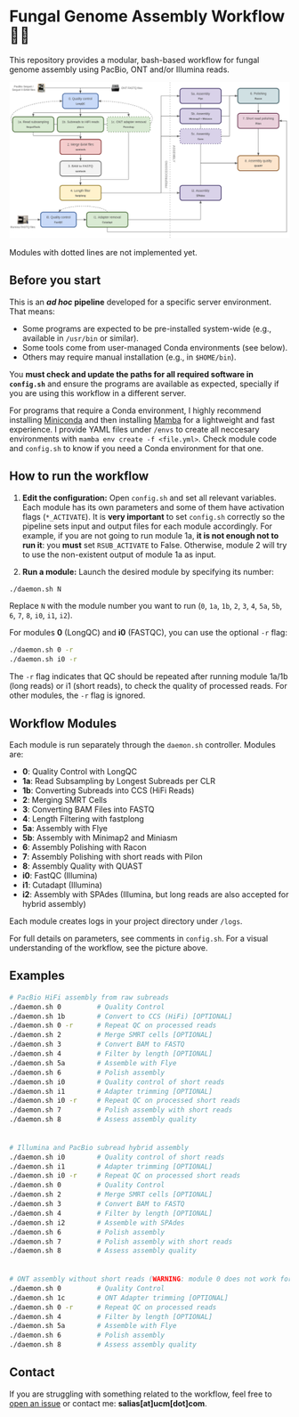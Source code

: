 # Fungal Genome Assembly Workflow 🧬🍄

This repository provides a modular, bash-based workflow for fungal genome assembly using PacBio, ONT and/or Illumina reads.

<img src="./img/workflow.png">

Modules with dotted lines are not implemented yet.

## Before you start

This is an **_ad hoc_ pipeline** developed for a specific server environment. That means:
- Some programs are expected to be pre-installed system-wide (e.g., available in `/usr/bin` or similar).
- Some tools come from user-managed Conda environments (see below).
- Others may require manual installation (e.g., in `$HOME/bin`).

You **must check and update the paths for all required software in `config.sh`** and ensure the programs are available as expected, specially if you are using this workflow in a different server.

For programs that require a Conda environment, I highly recommend installing [Miniconda](https://docs.anaconda.com/free/miniconda/index.html) and then installing [Mamba](https://anaconda.org/conda-forge/mamba) for a lightweight and fast experience. I provide YAML files under `/envs` to create all neccesary environments with `mamba env create -f <file.yml>`. Check module code and `config.sh` to know if you need a Conda environment for that one.


## How to run the workflow

1. **Edit the configuration:** Open `config.sh` and set all relevant variables. Each module has its own parameters and some of them have activation flags (`*_ACTIVATE`). It is **very important** to set `config.sh` correctly so the pipeline sets input and output files for each module accordingly. For example, if you are not going to run module 1a, **it is not enough not to run it**: you **must** set `RSUB_ACTIVATE` to False. Otherwise, module 2 will try to use the non-existent output of module 1a as input. 

2. **Run a module:** Launch the desired module by specifying its number:

```bash
./daemon.sh N
```

Replace `N` with the module number you want to run (`0`, `1a`, `1b`, `2`, `3`, `4`, `5a`, `5b`, `6`, `7`, `8`, `i0`, `i1`, `i2`).

For modules **0** (LongQC) and **i0** (FASTQC), you can use the optional `-r` flag:

```bash
./daemon.sh 0 -r
./daemon.sh i0 -r
```
The `-r` flag indicates that QC should be repeated after running module 1a/1b (long reads) or i1 (short reads), to check the quality of processed reads. For other modules, the `-r` flag is ignored.

## Workflow Modules

Each module is run separately through the `daemon.sh` controller. Modules are:

- **0**: Quality Control with LongQC
- **1a**: Read Subsampling by Longest Subreads per CLR
- **1b**: Converting Subreads into CCS (HiFi Reads)
- **2**: Merging SMRT Cells
- **3**: Converting BAM Files into FASTQ
- **4**: Length Filtering with fastplong
- **5a**: Assembly with Flye
- **5b**: Assembly with Minimap2 and Miniasm
- **6**: Assembly Polishing with Racon
- **7**: Assembly Polishing with short reads with Pilon
- **8**: Assembly Quality with QUAST
- **i0**: FastQC (Illumina)
- **i1**: Cutadapt (Illumina)
- **i2**: Assembly with SPAdes (Illumina, but long reads are also accepted for hybrid assembly)

Each module creates logs in your project directory under `/logs`.

For full details on parameters, see comments in `config.sh`. For a visual understanding of the workflow, see the picture above.

## Examples

```bash
# PacBio HiFi assembly from raw subreads
./daemon.sh 0         # Quality Control
./daemon.sh 1b        # Convert to CCS (HiFi) [OPTIONAL]
./daemon.sh 0 -r      # Repeat QC on processed reads
./daemon.sh 2         # Merge SMRT cells [OPTIONAL]
./daemon.sh 3         # Convert BAM to FASTQ
./daemon.sh 4         # Filter by length [OPTIONAL]
./daemon.sh 5a        # Assemble with Flye
./daemon.sh 6         # Polish assembly
./daemon.sh i0        # Quality control of short reads
./daemon.sh i1        # Adapter trimming [OPTIONAL]
./daemon.sh i0 -r     # Repeat QC on processed short reads
./daemon.sh 7         # Polish assembly with short reads
./daemon.sh 8         # Assess assembly quality


# Illumina and PacBio subread hybrid assembly
./daemon.sh i0        # Quality control of short reads
./daemon.sh i1        # Adapter trimming [OPTIONAL]
./daemon.sh i0 -r     # Repeat QC on processed short reads
./daemon.sh 0         # Quality Control
./daemon.sh 2         # Merge SMRT cells [OPTIONAL]
./daemon.sh 3         # Convert BAM to FASTQ
./daemon.sh 4         # Filter by length [OPTIONAL]
./daemon.sh i2        # Assemble with SPAdes
./daemon.sh 6         # Polish assembly
./daemon.sh 7         # Polish assembly with short reads
./daemon.sh 8         # Assess assembly quality


# ONT assembly without short reads (WARNING: module 0 does not work for ont yet)
./daemon.sh 0         # Quality Control
./daemon.sh 1c        # ONT Adapter trimming [OPTIONAL]
./daemon.sh 0 -r      # Repeat QC on processed reads
./daemon.sh 4         # Filter by length [OPTIONAL]
./daemon.sh 5a        # Assemble with Flye
./daemon.sh 6         # Polish assembly
./daemon.sh 8         # Assess assembly quality
```

## Contact

If you are struggling with something related to the workflow, feel free to [open an issue](https://github.com/SergioAlias/ga-workflow/issues/new) or contact me: **salias[at]ucm[dot]com**.
